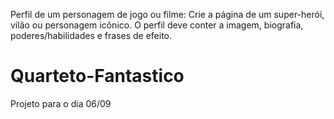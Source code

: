 Perfil de um personagem de jogo ou filme: Crie a página de um super-herói, vilão ou personagem icônico. O perfil deve conter a imagem, biografia, poderes/habilidades e frases de efeito.
# Quarteto-Fantastico
Projeto para o dia 06/09
